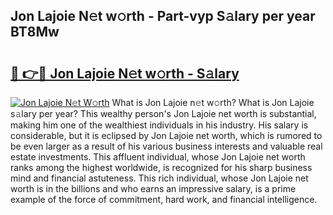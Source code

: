 ## Jon Lajoie N𝚎t w𝚘rth - Part-vyp S𝚊lary per year BT8Mw

# <h2><a href="http://gc31xb.nevu.top/?p=Jon+Lajoie">🔗 👉🔴 Jon Lajoie N𝚎t w𝚘rth - S𝚊lary</a></h2>

[![Jon Lajoie N𝚎t W𝚘rth](https://i.imgur.com/Oavwk0R.jpeg)](http://gc31xb.nevu.top/?p=Jon+Lajoie)
What is Jon Lajoie n𝚎t w𝚘rth? What is Jon Lajoie s𝚊lary per year?
This wealthy person's Jon Lajoie net worth is substantial, making him one of the wealthiest individuals in his industry. His salary is considerable, but it is eclipsed by Jon Lajoie net worth, which is rumored to be even larger as a result of his various business interests and valuable real estate investments. This affluent individual, whose Jon Lajoie net worth ranks among the highest worldwide, is recognized for his sharp business mind and financial astuteness. This rich individual, whose Jon Lajoie net worth is in the billions and who earns an impressive salary, is a prime example of the force of commitment, hard work, and financial intelligence.
